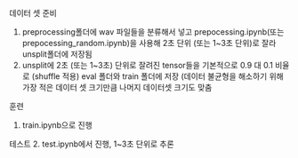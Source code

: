 데이터 셋 준비
1. preprocessing폴더에 wav 파일들을 분류해서 넣고 prepocessing.ipynb(또는  prepocessing_random.ipynb)을 사용해  2초 단위 (또는 1~3초 단위)로 잘라 unsplit폴더에 저장됨
2. unsplit에 2초 (또는 1~3초) 단위로 잘려진 tensor들을 기본적으로 0.9 대 0.1 비율로 (shuffle 적용) eval 폴더와 train 폴더에 저장 (데이터 불균형을 해소하기 위해 가장 적은 데이터 셋 크기만큼 나머지 데이터셋 크기도 맞춤

훈련
1. train.ipynb으로 진행

테스트
2. test.ipynb에서 진행, 1~3초 단위로 추론
 
